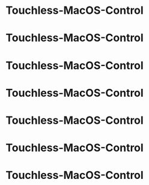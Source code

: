 # Touchless-MacOS-Control
# Touchless-MacOS-Control
# Touchless-MacOS-Control
# Touchless-MacOS-Control
# Touchless-MacOS-Control
# Touchless-MacOS-Control
# Touchless-MacOS-Control
